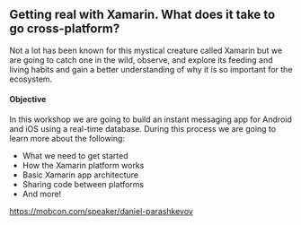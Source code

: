 ## Getting real with Xamarin. What does it take to go cross-platform?

Not a lot has been known for this mystical creature called Xamarin but we are going to catch one in the wild, observe, and explore its feeding and living habits and gain a better understanding of why it is so important for the ecosystem.

#### Objective
In this workshop we are going to build an instant messaging app for Android and iOS using a real-time database. During this process we are going to learn more about the following:

- What we need to get started
- How the Xamarin platform works
- Basic Xamarin app architecture
- Sharing code between platforms
- And more!


https://mobcon.com/speaker/daniel-parashkevov
